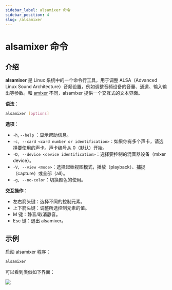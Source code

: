 ```yaml
---
sidebar_label: alsamixer 命令
sidebar_position: 4
slug: /alsamixer
---
```


# alsamixer 命令



## 介绍

**alsamixer** 是 Linux 系统中的一个命令行工具，用于调整 ALSA（Advanced Linux Sound Architecture）音频设置，例如调整音频设备的音量、通道、输入输出等参数。和 [amixer](/linux-command/amixer) 不同，alsamixer 提供一个交互式的文本界面。

**语法**：

```bash
alsamixer [options]
```

**选项**：

- `-h`, `--help` ：显示帮助信息。
- `-c, --card <card number or identification>`：如果你有多个声卡，请选择要使用的声卡。声卡编号从 0（默认）开始。
- `-D, --device <device identification>`：选择要控制的混音器设备（mixer device）。
- `-V, --view <mode>`：选择起始视图模式，播放（playback）、捕捉（capture）或全部（all）。
- `-g, --no-color`：切换颜色的使用。

**交互操作**：

- 左右箭头键：选择不同的控制元素。
- 上下箭头键：调整所选控制元素的值。
- M 键：静音/取消静音。
- Esc 键：退出 alsamixer。



## 示例

启动 alsamixer 程序：

```bash
alsamixer
```

可以看到类似如下界面：

![](https://static.getiot.tech/alsamixer-screenshot.png#center)

